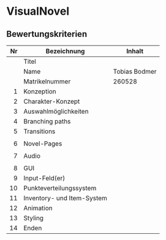 # VisualNovel

## Bewertungskriterien

| Nr | Bezeichnung                      | Inhalt |
|---:|----------------------------------|------|
|    | Titel                            |   |
|    | Name                             | Tobias Bodmer |
|    | Matrikelnummer                   | 260528 |
|  1 | Konzeption                       |                                                                                                                                                               |
|  2 | Charakter-Konzept                |                                                                                                                                                               |
|  3 | Auswahlmöglichkeiten             |                                                                                                                                                               |
|  4 | Branching paths                  |                                                                                                                                                               |
|  5 | Transitions                      | 
                                        |
|  6 | Novel-Pages                      | 
                                        |
|  7 |         Audio                    |    
                                        |
|  8 |         GUI                      |                                                                                                                                                               |
|  9 | Input-Feld(er)                   |                                                                                                                                                               |
|  10 | Punkteverteilungssystem         |                                                                                                                                                               |
|  11 | Inventory- und Item-System      |                                                                                                                                                               |
| 12 | Animation                        |                                                                                                                                                               |
| 13 | Styling                          |                                                                                                                                                               |
| 14 | Enden                            |                                                                             
